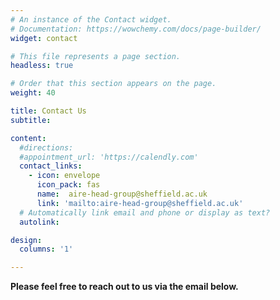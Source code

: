 ```yaml
---
# An instance of the Contact widget.
# Documentation: https://wowchemy.com/docs/page-builder/
widget: contact

# This file represents a page section.
headless: true

# Order that this section appears on the page.
weight: 40

title: Contact Us
subtitle:

content:
  #directions:
  #appointment_url: 'https://calendly.com'
  contact_links:
    - icon: envelope
      icon_pack: fas
      name:  aire-head-group@sheffield.ac.uk
      link: 'mailto:aire-head-group@sheffield.ac.uk'
  # Automatically link email and phone or display as text?
  autolink:

design:
  columns: '1'

---
```

**Please feel free to reach out to us via the email below.**
